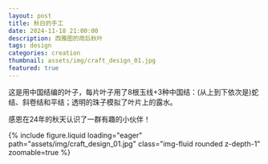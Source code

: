 ```yaml
---
layout: post
title: 秋日的手工
date: 2024-11-18 21:00:00
description: 西雅图的雨后秋叶
tags: design
categories: creation
thumbnail: assets/img/craft_design_01.jpg
featured: true
---
```


这是用中国结编的叶子，每片叶子用了8根玉线+3种中国结：(从上到下依次是)蛇结、斜卷结和平结；透明的珠子模拟了叶片上的露水。

感恩在24年的秋天认识了一群有趣的小伙伴！

<div class="row mt-3">
    <div class="col-md-6 col-sm-12 mt-3 mt-md-0">
        {% include figure.liquid loading="eager" path="assets/img/craft_design_01.jpg" class="img-fluid rounded z-depth-1" zoomable=true %}
    </div>
</div>
